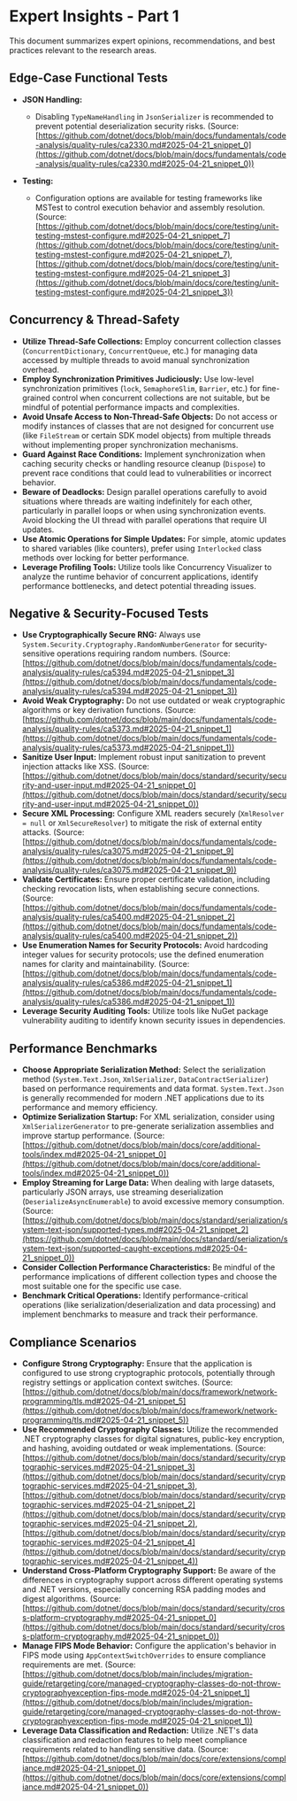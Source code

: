 # Expert Insights - Part 1

This document summarizes expert opinions, recommendations, and best practices relevant to the research areas.

## Edge-Case Functional Tests

-   **JSON Handling:**
    -   Disabling `TypeNameHandling` in `JsonSerializer` is recommended to prevent potential deserialization security risks. (Source: [https://github.com/dotnet/docs/blob/main/docs/fundamentals/code-analysis/quality-rules/ca2330.md#2025-04-21_snippet_0](https://github.com/dotnet/docs/blob/main/docs/fundamentals/code-analysis/quality-rules/ca2330.md#2025-04-21_snippet_0))

-   **Testing:**
    -   Configuration options are available for testing frameworks like MSTest to control execution behavior and assembly resolution. (Source: [https://github.com/dotnet/docs/blob/main/docs/core/testing/unit-testing-mstest-configure.md#2025-04-21_snippet_7](https://github.com/dotnet/docs/blob/main/docs/core/testing/unit-testing-mstest-configure.md#2025-04-21_snippet_7), [https://github.com/dotnet/docs/blob/main/docs/core/testing/unit-testing-mstest-configure.md#2025-04-21_snippet_3](https://github.com/dotnet/docs/blob/main/docs/core/testing/unit-testing-mstest-configure.md#2025-04-21_snippet_3))

## Concurrency & Thread-Safety

-   **Utilize Thread-Safe Collections:** Employ concurrent collection classes (`ConcurrentDictionary`, `ConcurrentQueue`, etc.) for managing data accessed by multiple threads to avoid manual synchronization overhead.
-   **Employ Synchronization Primitives Judiciously:** Use low-level synchronization primitives (`lock`, `SemaphoreSlim`, `Barrier`, etc.) for fine-grained control when concurrent collections are not suitable, but be mindful of potential performance impacts and complexities.
-   **Avoid Unsafe Access to Non-Thread-Safe Objects:** Do not access or modify instances of classes that are not designed for concurrent use (like `FileStream` or certain SDK model objects) from multiple threads without implementing proper synchronization mechanisms.
-   **Guard Against Race Conditions:** Implement synchronization when caching security checks or handling resource cleanup (`Dispose`) to prevent race conditions that could lead to vulnerabilities or incorrect behavior.
-   **Beware of Deadlocks:** Design parallel operations carefully to avoid situations where threads are waiting indefinitely for each other, particularly in parallel loops or when using synchronization events. Avoid blocking the UI thread with parallel operations that require UI updates.
-   **Use Atomic Operations for Simple Updates:** For simple, atomic updates to shared variables (like counters), prefer using `Interlocked` class methods over locking for better performance.
-   **Leverage Profiling Tools:** Utilize tools like Concurrency Visualizer to analyze the runtime behavior of concurrent applications, identify performance bottlenecks, and detect potential threading issues.

## Negative & Security-Focused Tests

-   **Use Cryptographically Secure RNG:** Always use `System.Security.Cryptography.RandomNumberGenerator` for security-sensitive operations requiring random numbers. (Source: [https://github.com/dotnet/docs/blob/main/docs/fundamentals/code-analysis/quality-rules/ca5394.md#2025-04-21_snippet_3](https://github.com/dotnet/docs/blob/main/docs/fundamentals/code-analysis/quality-rules/ca5394.md#2025-04-21_snippet_3))
-   **Avoid Weak Cryptography:** Do not use outdated or weak cryptographic algorithms or key derivation functions. (Source: [https://github.com/dotnet/docs/blob/main/docs/fundamentals/code-analysis/quality-rules/ca5373.md#2025-04-21_snippet_1](https://github.com/dotnet/docs/blob/main/docs/fundamentals/code-analysis/quality-rules/ca5373.md#2025-04-21_snippet_1))
-   **Sanitize User Input:** Implement robust input sanitization to prevent injection attacks like XSS. (Source: [https://github.com/dotnet/docs/blob/main/docs/standard/security/security-and-user-input.md#2025-04-21_snippet_0](https://github.com/dotnet/docs/blob/main/docs/standard/security/security-and-user-input.md#2025-04-21_snippet_0))
-   **Secure XML Processing:** Configure XML readers securely (`XmlResolver = null` or `XmlSecureResolver`) to mitigate the risk of external entity attacks. (Source: [https://github.com/dotnet/docs/blob/main/docs/fundamentals/code-analysis/quality-rules/ca3075.md#2025-04-21_snippet_9](https://github.com/dotnet/docs/blob/main/docs/fundamentals/code-analysis/quality-rules/ca3075.md#2025-04-21_snippet_9))
-   **Validate Certificates:** Ensure proper certificate validation, including checking revocation lists, when establishing secure connections. (Source: [https://github.com/dotnet/docs/blob/main/docs/fundamentals/code-analysis/quality-rules/ca5400.md#2025-04-21_snippet_2](https://github.com/dotnet/docs/blob/main/docs/fundamentals/code-analysis/quality-rules/ca5400.md#2025-04-21_snippet_2))
-   **Use Enumeration Names for Security Protocols:** Avoid hardcoding integer values for security protocols; use the defined enumeration names for clarity and maintainability. (Source: [https://github.com/dotnet/docs/blob/main/docs/fundamentals/code-analysis/quality-rules/ca5386.md#2025-04-21_snippet_1](https://github.com/dotnet/docs/blob/main/docs/fundamentals/code-analysis/quality-rules/ca5386.md#2025-04-21_snippet_1))
-   **Leverage Security Auditing Tools:** Utilize tools like NuGet package vulnerability auditing to identify known security issues in dependencies.

## Performance Benchmarks

-   **Choose Appropriate Serialization Method:** Select the serialization method (`System.Text.Json`, `XmlSerializer`, `DataContractSerializer`) based on performance requirements and data format. `System.Text.Json` is generally recommended for modern .NET applications due to its performance and memory efficiency.
-   **Optimize Serialization Startup:** For XML serialization, consider using `XmlSerializerGenerator` to pre-generate serialization assemblies and improve startup performance. (Source: [https://github.com/dotnet/docs/blob/main/docs/core/additional-tools/index.md#2025-04-21_snippet_0](https://github.com/dotnet/docs/blob/main/docs/core/additional-tools/index.md#2025-04-21_snippet_0))
-   **Employ Streaming for Large Data:** When dealing with large datasets, particularly JSON arrays, use streaming deserialization (`DeserializeAsyncEnumerable`) to avoid excessive memory consumption. (Source: [https://github.com/dotnet/docs/blob/main/docs/standard/serialization/system-text-json/supported-types.md#2025-04-21_snippet_2](https://github.com/dotnet/docs/blob/main/docs/standard/serialization/system-text-json/supported-caught-exceptions.md#2025-04-21_snippet_0))
-   **Consider Collection Performance Characteristics:** Be mindful of the performance implications of different collection types and choose the most suitable one for the specific use case.
-   **Benchmark Critical Operations:** Identify performance-critical operations (like serialization/deserialization and data processing) and implement benchmarks to measure and track their performance.

## Compliance Scenarios

-   **Configure Strong Cryptography:** Ensure that the application is configured to use strong cryptographic protocols, potentially through registry settings or application context switches. (Source: [https://github.com/dotnet/docs/blob/main/docs/framework/network-programming/tls.md#2025-04-21_snippet_5](https://github.com/dotnet/docs/blob/main/docs/framework/network-programming/tls.md#2025-04-21_snippet_5))
-   **Use Recommended Cryptography Classes:** Utilize the recommended .NET cryptography classes for digital signatures, public-key encryption, and hashing, avoiding outdated or weak implementations. (Source: [https://github.com/dotnet/docs/blob/main/docs/standard/security/cryptographic-services.md#2025-04-21_snippet_3](https://github.com/dotnet/docs/blob/main/docs/standard/security/cryptographic-services.md#2025-04-21_snippet_3), [https://github.com/dotnet/docs/blob/main/docs/standard/security/cryptographic-services.md#2025-04-21_snippet_2](https://github.com/dotnet/docs/blob/main/docs/standard/security/cryptographic-services.md#2025-04-21_snippet_2), [https://github.com/dotnet/docs/blob/main/docs/standard/security/cryptographic-services.md#2025-04-21_snippet_4](https://github.com/dotnet/docs/blob/main/docs/standard/security/cryptographic-services.md#2025-04-21_snippet_4))
-   **Understand Cross-Platform Cryptography Support:** Be aware of the differences in cryptography support across different operating systems and .NET versions, especially concerning RSA padding modes and digest algorithms. (Source: [https://github.com/dotnet/docs/blob/main/docs/standard/security/cross-platform-cryptography.md#2025-04-21_snippet_0](https://github.com/dotnet/docs/blob/main/docs/standard/security/cross-platform-cryptography.md#2025-04-21_snippet_0))
-   **Manage FIPS Mode Behavior:** Configure the application's behavior in FIPS mode using `AppContextSwitchOverrides` to ensure compliance requirements are met. (Source: [https://github.com/dotnet/docs/blob/main/includes/migration-guide/retargeting/core/managed-cryptography-classes-do-not-throw-cryptographyexception-fips-mode.md#2025-04-21_snippet_1](https://github.com/dotnet/docs/blob/main/includes/migration-guide/retargeting/core/managed-cryptography-classes-do-not-throw-cryptographyexception-fips-mode.md#2025-04-21_snippet_1))
-   **Leverage Data Classification and Redaction:** Utilize .NET's data classification and redaction features to help meet compliance requirements related to handling sensitive data. (Source: [https://github.com/dotnet/docs/blob/main/docs/core/extensions/compliance.md#2025-04-21_snippet_0](https://github.com/dotnet/docs/blob/main/docs/core/extensions/compliance.md#2025-04-21_snippet_0))